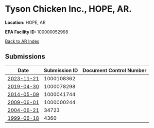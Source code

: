 # Tyson Chicken Inc., HOPE, AR.

**Location:** HOPE, AR

**EPA Facility ID:** 100000052998

[Back to AR Index](../../index.md)

## Submissions

| Date | Submission ID | Document Control Number |
|------|--------------|-------------------------|
| [2023-11-21](submissions/1000108362.md) | 1000108362 |  |
| [2019-04-30](submissions/1000078298.md) | 1000078298 |  |
| [2014-05-09](submissions/1000041744.md) | 1000041744 |  |
| [2009-06-01](submissions/1000000244.md) | 1000000244 |  |
| [2004-06-21](submissions/34723.md) | 34723 |  |
| [1999-06-18](submissions/4360.md) | 4360 |  |
